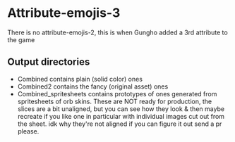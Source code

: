 # Attribute-emojis-3
There is no attribute-emojis-2, this is when Gungho added a 3rd attribute to the game

## Output directories
* Combined contains plain (solid color) ones
* Combined2 contains the fancy (original asset) ones
* Combined_spritesheets contains prototypes of ones generated from spritesheets of orb skins. These are NOT ready for production, the slices are a bit unaligned, but you can see how they look & then maybe recreate if you like one in particular with individual images cut out from the sheet. idk why they're not aligned if you can figure it out send a pr please.
